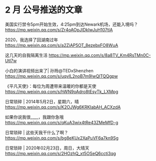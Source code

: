 # 2 月 公号推送的文章
美国实行禁令5pm开始生效，4:25pm到达Newark机场，还能入境吗？
https://mp.weixin.qq.com/s/Zr4oAOpJlDkIwJuH107tlA

2020，我选择了回湖南过年
https://mp.weixin.qq.com/s/a2ZiAP5OT_8ezebxFO8WuA

这几天的自我隔离生活
https://mp.weixin.qq.com/s/8a8TV_Km4RsTMn0C-UtI7w

小白的演讲视频出来了| 孙玲@TEDxShenzhen
https://mp.weixin.qq.com/s/uqvIL2noB7m9lwQlTQQgpw

《平凡天使》：每位为周遭带来温暖的你都是天使
https://mp.weixin.qq.com/s/hWN9oAdro8tEsyTk_LXMpg

日常琐碎 | 2014年5月2日，星期六，晴
https://mp.weixin.qq.com/s/K2OJWg6KRKIabAH_ACXzdA

如果你说我很____，我跟你急哦
https://mp.weixin.qq.com/s/qKuA3wix4tRe43ZMeMfD-g

日常琐碎 | 这些天我干什么了啊？
https://mp.weixin.qq.com/s/bg8eKUx2XaPuVF6a7kn9Sg

日常琐碎 | 2020年02月23日，周日，大晴天
https://mp.weixin.qq.com/s/2HOzhQ_xt5OSeQ6ccti3qg